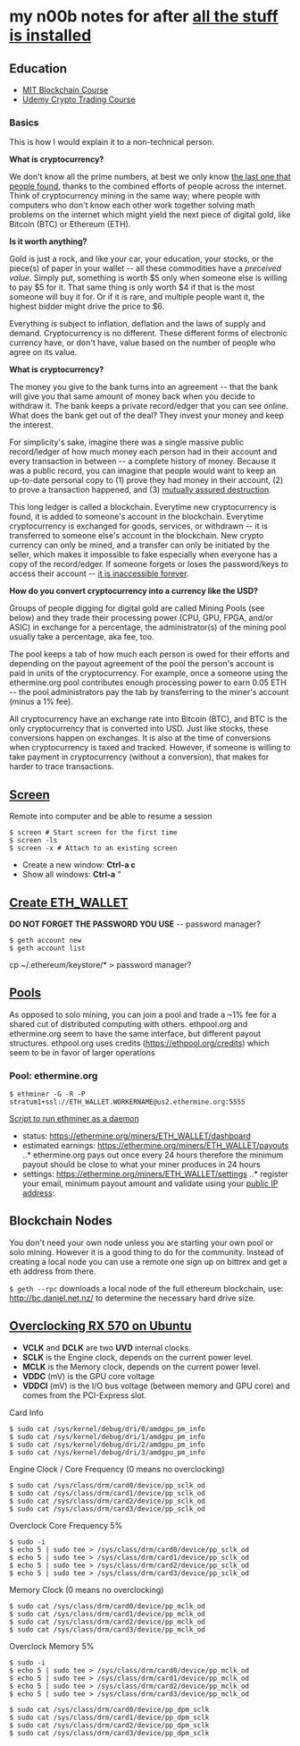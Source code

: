 # my n00b notes for after [all the stuff is installed](https://raw.githubusercontent.com/jonfen/ubuntu-env/master/cryptocurrency.sh)

## Education ##

* [MIT Blockchain Course](https://executive.mit.edu/openenrollment/program/blockchain-technologies-business-innovation-and-application-self-paced-online/)
* [Udemy Crypto Trading Course](https://www.udemy.com/cryptocurrency-algorithmic-trading-the-revolution/)

### Basics ###

This is how I would explain it to a non-technical person.

**What is cryptocurrency?**

We don't know all the prime numbers, at best we only know [the last one that people found](https://en.wikipedia.org/wiki/Largest_known_prime_number), thanks to the combined efforts of people across the internet.  Think of cryptocurrency mining in the same way; where people with computers who don't know each other work together solving math problems on the internet which might yield the next piece of digital gold, like Bitcoin (BTC) or Ethereum (ETH).

**Is it worth anything?**

Gold is just a rock, and like your car, your education, your stocks, or the piece(s) of paper in your wallet -- all these commodities have a *preceived value*.  Simply put, something is worth $5 only when someone else is willing to pay $5 for it.  That same thing is only worth $4 if that is the most someone will buy it for.  Or if it is rare, and multiple people want it, the highest bidder might drive the price to $6.

Everything is subject to inflation, deflation and the laws of supply and demand.  Cryptocurrency is no different.  These different forms of electronic currency have, or don't have, value based on the number of people who agree on its value.   

**What is cryptocurrency?**

The money you give to the bank turns into an agreement -- that the bank will give you that same amount of money back when you decide to withdraw it.  The bank keeps a private record/edger that you can see online.  What does the bank get out of the deal?  They invest your money and keep the interest.

For simplicity's sake, imagine there was a single massive public record/ledger of how much money each person had in their account and every transaction in between -- a complete history of money.  Because it was a public record, you can imagine that people would want to keep an up-to-date personal copy to (1) prove they had money in their account, (2) to prove a transaction happened, and (3) [mutually assured destruction](https://en.wikipedia.org/wiki/Mutual_assured_destruction).  

This long ledger is called a blockchain.  Everytime new cryptocurrency is found, it is added to someone's account in the blockchain.  Everytime cryptocurrency is exchanged for goods, services, or withdrawn -- it is transferred to someone else's account in the blockchain.  New crypto currency can only be mined, and a transfer can only be initiated by the seller, which makes it impossible to fake especially when everyone has a copy of the record/edger.  If someone forgets or loses the password/keys to access their account -- [it is inaccessible forever](https://www.wired.co.uk/article/bitcoin-lost-newport-landfill).  

**How do you convert cryptocurrency into a currency like the USD?**

Groups of people digging for digital gold are called Mining Pools (see below) and they trade their processing power (CPU, GPU, FPGA, and/or ASIC) in exchange for a percentage, the administrator(s) of the mining pool usually take a percentage, aka fee, too.

The pool keeps a tab of how much each person is owed for their efforts and depending on the payout agreement of the pool the person's account is paid in units of the cryptocurrency.  For example, once a someone using the ethermine.org pool  contributes enough processing power to earn 0.05 ETH -- the pool administrators pay the tab by transferring to the miner's account (minus a 1% fee).  

All cryptocurrency have an exchange rate into Bitcoin (BTC), and BTC is the only cryptocurrency that is converted into USD.  Just like stocks, these conversions happen on exchanges.  It is also at the time of conversions when cryptocurrency is  taxed and tracked.  However, if someone is willing to take payment in cryptocurrency (without a conversion), that makes for harder to trace transactions.

## [Screen](http://aperiodic.net/screen/quick_reference) ##

Remote into computer and be able to resume a session
```
$ screen # Start screen for the first time
$ screen -ls
$ screen -x # Attach to an existing screen
```
* Create a new window: __Ctrl-a c__
* Show all windows: __Ctrl-a__ " 

## [Create ETH_WALLET](https://github.com/ethereum/go-ethereum/wiki/Managing-your-accounts) ##
**DO NOT FORGET THE PASSWORD YOU USE** -- password manager?
```
$ geth account new
$ geth account list
```
cp ~/.ethereum/keystore/* > password manager?
 
## [Pools](https://github.com/ethereum-mining/ethminer/blob/master/docs/POOL_EXAMPLES_ETH.md) ##
As opposed to solo mining, you can join a pool and trade a ~1% fee for a shared cut of distributed computing with others.  ethpool.org and ethermine.org seem to have the same interface, but different payout structures.  ethpool.org uses credits (https://ethpool.org/credits) which seem to be in favor of larger operations

### Pool: ethermine.org ###
```
$ ethminer -G -R -P stratum1+ssl://ETH_WALLET.WORKERNAME@us2.ethermine.org:5555
```
[Script to run ethminer as a daemon](https://gist.github.com/bmatthewshea/9a062c092fd673318f8d208ce44f4f51)

* status: https://ethermine.org/miners/ETH_WALLET/dashboard
* estimated earnings: https://ethermine.org/miners/ETH_WALLET/payouts
..* ethermine.org pays out once every 24 hours therefore the minimum payout should be close to what your miner produces in 24 hours
* settings: https://ethermine.org/miners/ETH_WALLET/settings
..* register your email, minimum payout amount and validate using your [public IP address](https://www.google.com/search?q=what+is+my+ip):

## Blockchain Nodes ##
You don't need your own node unless you are starting your own pool or solo mining.  However it is a good thing to do for the community.  Instead of creating a local node you can use a remote one sign up on bittrex and get a eth address from there.

```$ geth --rpc``` downloads a local node of the full ethereum blockchain, use: http://bc.daniel.net.nz/ to determine the necessary hard drive size.

## [Overclocking RX 570 on Ubuntu](http://centosquestions.com/overclocking-radeon-rx-570-ubuntu/) ##

* **VCLK** and **DCLK** are two **UVD** internal clocks.
* **SCLK** is the Engine clock, depends on the current power level.
* **MCLK** is the Memory clock, depends on the current power level.
* **VDDC** (mV) is the GPU core voltage
* **VDDCI** (mV) is the I/O bus voltage (between memory and GPU core) and comes from the PCI-Express slot.

Card Info
```
$ sudo cat /sys/kernel/debug/dri/0/amdgpu_pm_info
$ sudo cat /sys/kernel/debug/dri/1/amdgpu_pm_info
$ sudo cat /sys/kernel/debug/dri/2/amdgpu_pm_info
$ sudo cat /sys/kernel/debug/dri/3/amdgpu_pm_info
```

Engine Clock / Core Frequency (0 means no overclocking)
```
$ sudo cat /sys/class/drm/card0/device/pp_sclk_od
$ sudo cat /sys/class/drm/card1/device/pp_sclk_od
$ sudo cat /sys/class/drm/card2/device/pp_sclk_od
$ sudo cat /sys/class/drm/card3/device/pp_sclk_od
```

Overclock Core Frequency 5%
```
$ sudo -i
$ echo 5 | sudo tee > /sys/class/drm/card0/device/pp_sclk_od
$ echo 5 | sudo tee > /sys/class/drm/card1/device/pp_sclk_od
$ echo 5 | sudo tee > /sys/class/drm/card2/device/pp_sclk_od
$ echo 5 | sudo tee > /sys/class/drm/card3/device/pp_sclk_od
```

Memory Clock (0 means no overclocking)
```
$ sudo cat /sys/class/drm/card0/device/pp_mclk_od
$ sudo cat /sys/class/drm/card1/device/pp_mclk_od
$ sudo cat /sys/class/drm/card2/device/pp_mclk_od
$ sudo cat /sys/class/drm/card3/device/pp_mclk_od
```

Overclock Memory 5%
```
$ sudo -i
$ echo 5 | sudo tee > /sys/class/drm/card0/device/pp_mclk_od
$ echo 5 | sudo tee > /sys/class/drm/card1/device/pp_mclk_od
$ echo 5 | sudo tee > /sys/class/drm/card2/device/pp_mclk_od
$ echo 5 | sudo tee > /sys/class/drm/card3/device/pp_mclk_od
```

```
$ sudo cat /sys/class/drm/card0/device/pp_dpm_sclk
$ sudo cat /sys/class/drm/card1/device/pp_dpm_sclk
$ sudo cat /sys/class/drm/card2/device/pp_dpm_sclk
$ sudo cat /sys/class/drm/card3/device/pp_dpm_sclk
```
